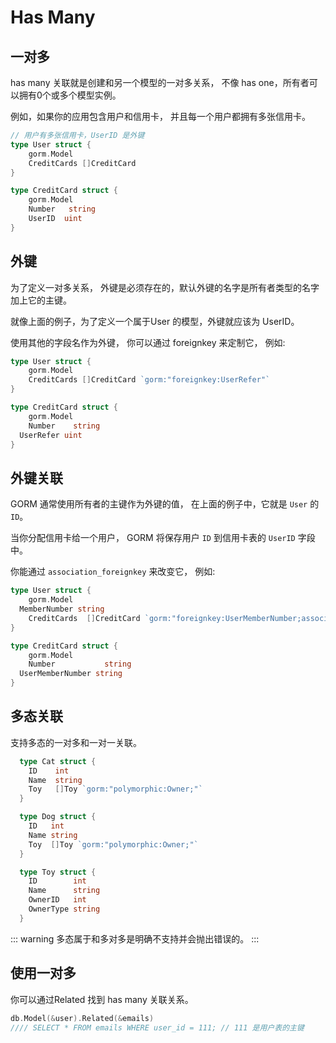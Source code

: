 # Has Many
## 一对多

has many 关联就是创建和另一个模型的一对多关系， 不像 has one，所有者可以拥有0个或多个模型实例。

例如，如果你的应用包含用户和信用卡， 并且每一个用户都拥有多张信用卡。

```go
// 用户有多张信用卡，UserID 是外键
type User struct {
    gorm.Model
    CreditCards []CreditCard
}

type CreditCard struct {
    gorm.Model
    Number   string
    UserID  uint
}
```
## 外键
为了定义一对多关系， 外键是必须存在的，默认外键的名字是所有者类型的名字加上它的主键。

就像上面的例子，为了定义一个属于User 的模型，外键就应该为 UserID。

使用其他的字段名作为外键， 你可以通过 foreignkey 来定制它， 例如:

```go
type User struct {
    gorm.Model
    CreditCards []CreditCard `gorm:"foreignkey:UserRefer"`
}

type CreditCard struct {
    gorm.Model
    Number    string
  UserRefer uint
}
```

## 外键关联
GORM 通常使用所有者的主键作为外键的值， 在上面的例子中，它就是 `User` 的 `ID`。

当你分配信用卡给一个用户， GORM 将保存用户 `ID` 到信用卡表的 `UserID` 字段中。

你能通过 `association_foreignkey` 来改变它， 例如:

```go
type User struct {
    gorm.Model
  MemberNumber string
    CreditCards  []CreditCard `gorm:"foreignkey:UserMemberNumber;association_foreignkey:MemberNumber"`
}

type CreditCard struct {
    gorm.Model
    Number           string
  UserMemberNumber string
}
```
## 多态关联
支持多态的一对多和一对一关联。

```go
  type Cat struct {
    ID    int
    Name  string
    Toy   []Toy `gorm:"polymorphic:Owner;"`
  }

  type Dog struct {
    ID   int
    Name string
    Toy  []Toy `gorm:"polymorphic:Owner;"`
  }

  type Toy struct {
    ID        int
    Name      string
    OwnerID   int
    OwnerType string
  }
```

::: warning
多态属于和多对多是明确不支持并会抛出错误的。
:::


## 使用一对多
你可以通过Related 找到 has many 关联关系。

```go
db.Model(&user).Related(&emails)
//// SELECT * FROM emails WHERE user_id = 111; // 111 是用户表的主键
```
